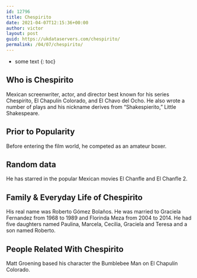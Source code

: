 ```yaml
---
id: 12796
title: Chespirito
date: 2021-04-07T12:15:36+00:00
author: victor
layout: post
guid: https://ukdataservers.com/chespirito/
permalink: /04/07/chespirito/
---
```


* some text
{: toc}


## Who is Chespirito



Mexican screenwriter, actor, and director best known for his series Chespirito, El Chapulín Colorado, and El Chavo del Ocho. He also wrote a number of plays and his nickname derives from &#8220;Shakespierito,&#8221; Little Shakespeare.

                
                
                
## Prior to Popularity



Before entering the film world, he competed as an amateur boxer.

                
                
                
## Random data



He has starred in the popular Mexican movies El Chanfle and El Chanfle 2.

                
                
                
## Family & Everyday Life of Chespirito



His real name was Roberto Gómez Bolaños. He was married to Graciela Fernandez from 1968 to 1989 and Florinda Meza from 2004 to 2014. He had five daughters named Paulina, Marcela, Cecilia, Graciela and Teresa and a son named Roberto.

                
                
                
## People Related With Chespirito



Matt Groening based his character the Bumblebee Man on El Chapulín Colorado.

                
              
            
          
          
          